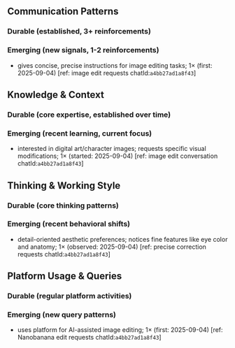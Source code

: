 ## Communication Patterns
### Durable (established, 3+ reinforcements)

### Emerging (new signals, 1-2 reinforcements)
- gives concise, precise instructions for image editing tasks; 1× (first: 2025-09-04) [ref: image edit requests chatId:`a4bb27ad1a8f43`]

## Knowledge & Context
### Durable (core expertise, established over time)

### Emerging (recent learning, current focus)  
- interested in digital art/character images; requests specific visual modifications; 1× (started: 2025-09-04) [ref: image edit conversation chatId:`a4bb27ad1a8f43`]

## Thinking & Working Style
### Durable (core thinking patterns)

### Emerging (recent behavioral shifts)
- detail-oriented aesthetic preferences; notices fine features like eye color and anatomy; 1× (observed: 2025-09-04) [ref: precise correction requests chatId:`a4bb27ad1a8f43`]

## Platform Usage & Queries
### Durable (regular platform activities)

### Emerging (new query patterns)
- uses platform for AI-assisted image editing; 1× (first: 2025-09-04) [ref: Nanobanana edit requests chatId:`a4bb27ad1a8f43`]